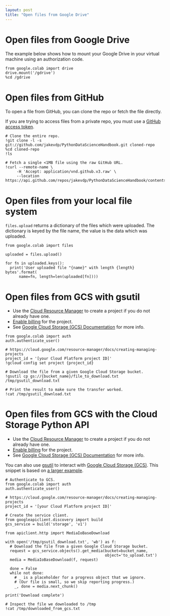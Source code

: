 ```yaml
---
layout: post
title: "Open files from Google Drive"
---
```


# Open files from Google Drive

The example below shows how to mount your Google Drive in your virtual machine using an authorization code.


```
from google.colab import drive
drive.mount('/gdrive')
%cd /gdrive
```

# Open files from GitHub

To open a file from GitHub, you can clone the repo or fetch the file directly.


If you are trying to access files from a private repo, you must use a [GitHub access token](https://help.github.com/en/articles/creating-a-personal-access-token-for-the-command-line).


```
# Clone the entire repo.
!git clone -l -s git://github.com/jakevdp/PythonDataScienceHandbook.git cloned-repo
%cd cloned-repo
!ls
```


```
# Fetch a single <1MB file using the raw GitHub URL.
!curl --remote-name \
     -H 'Accept: application/vnd.github.v3.raw' \
     --location https://api.github.com/repos/jakevdp/PythonDataScienceHandbook/contents/notebooks/data/california_cities.csv
```

# Open files from your local file system

`files.upload` returns a dictionary of the files which were uploaded.
The dictionary is keyed by the file name, the value is the data which was uploaded.


```
from google.colab import files

uploaded = files.upload()

for fn in uploaded.keys():
  print('User uploaded file "{name}" with length {length} bytes'.format(
      name=fn, length=len(uploaded[fn])))
```

# Open files from GCS with gsutil

- Use the [Cloud Resource Manager](https://cloud.google.com/resource-manager/) to create a project if you do not already have one.
- [Enable billing](https://support.google.com/cloud/answer/6293499#enable-billing) for the project.
- See [Google Cloud Storage (GCS) Documentation](https://cloud.google.com/storage/) for more info.



```
from google.colab import auth
auth.authenticate_user()

# https://cloud.google.com/resource-manager/docs/creating-managing-projects
project_id = '[your Cloud Platform project ID]'
!gcloud config set project {project_id}
```


```
# Download the file from a given Google Cloud Storage bucket.
!gsutil cp gs://{bucket_name}/file_to_download.txt /tmp/gsutil_download.txt

# Print the result to make sure the transfer worked.
!cat /tmp/gsutil_download.txt
```

# Open files from GCS with the Cloud Storage Python API

- Use the [Cloud Resource Manager](https://cloud.google.com/resource-manager/) to create a project if you do not already have one.
- [Enable billing](https://support.google.com/cloud/answer/6293499#enable-billing) for the project.
- See [Google Cloud Storage (GCS) Documentation](https://cloud.google.com/storage/) for more info.

You can also use [gsutil](https://cloud.google.com/storage/docs/gsutil) to interact with [Google Cloud Storage (GCS)](https://cloud.google.com/storage/).
This snippet is based on [a larger example](https://github.com/GoogleCloudPlatform/storage-file-transfer-json-python/blob/master/chunked_transfer.py).


```
# Authenticate to GCS.
from google.colab import auth
auth.authenticate_user()

# https://cloud.google.com/resource-manager/docs/creating-managing-projects
project_id = '[your Cloud Platform project ID]'

# Create the service client.
from googleapiclient.discovery import build
gcs_service = build('storage', 'v1')

from apiclient.http import MediaIoBaseDownload

with open('/tmp/gsutil_download.txt', 'wb') as f:
  # Download the file from a given Google Cloud Storage bucket.
  request = gcs_service.objects().get_media(bucket=bucket_name,
                                            object='to_upload.txt')
  media = MediaIoBaseDownload(f, request)

  done = False
  while not done:
    # _ is a placeholder for a progress object that we ignore.
    # (Our file is small, so we skip reporting progress.)
    _, done = media.next_chunk()

print('Download complete')
```


```
# Inspect the file we downloaded to /tmp
!cat /tmp/downloaded_from_gcs.txt
```
